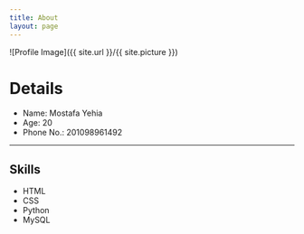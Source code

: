 ```yaml
---
title: About
layout: page
---
```


![Profile Image]({{ site.url }}/{{ site.picture }})

<h1> Details </h1>
<ul>
	<li> Name: Mostafa Yehia </li>
	<li> Age: 20 </li>
	<li> Phone No.: 201098961492 </li>
</ul>	

<hr>

<h2> Skills </h2>
<ul>
	<li> HTML </li>
	<li> CSS </li>
	<li> Python </li>
	<li> MySQL </li>
</ul>
